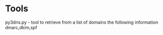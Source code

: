 # Tools

py3dns.py - tool to retrieve from a list of domains the following information dmarc,dkim,spf
